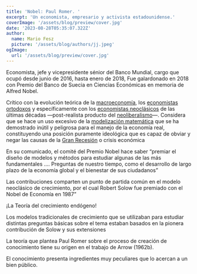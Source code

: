```yaml
---
title: 'Nobel: Paul Romer. '
excerpt: 'Un economista, empresario y activista estadounidense.'
coverImage: '/assets/blog/preview/cover.jpg'
date: '2023-08-28T05:35:07.322Z'
author:
  name: Mario Fesz
  picture: '/assets/blog/authors/jj.jpeg'
ogImage:
  url: '/assets/blog/preview/cover.jpg'
---
```


Economista, jefe y vicepresidente sénior del Banco Mundial, cargo que ocupó desde junio de 2016, hasta enero de 2018, Fue galardonado en 2018 con Premio del Banco de Suecia en Ciencias Económicas en memoria de Alfred Nobel.

Crítico con la evolución teórica de la [macroeconomía](https://es.wikipedia.org/wiki/Macroeconom%C3%ADa), los [economistas ortodoxos](https://es.wikipedia.org/wiki/Econom%C3%ADa_ortodoxa) y específicamente con los [economistas neoclásicos](https://es.wikipedia.org/wiki/Economistas_neocl%C3%A1sicos) de las últimas décadas —post-realista producto del [neoliberalismo](https://es.wikipedia.org/wiki/Neoliberalismo)—. Considera que se hace un uso excesivo de la [modelización matemática](https://es.wikipedia.org/wiki/Modelizaci%C3%B3n_matem%C3%A1tica) que se ha demostrado inútil y peligrosa para el manejo de la economía real, constituyendo una posición puramente ideológica que es capaz de obviar y negar las causas de la [Gran Recesión](https://es.wikipedia.org/wiki/Gran_Recesi%C3%B3n) o crisis económica

En su comunicado, el comité del Premio Nobel hace saber “premiar el diseño de modelos y métodos para estudiar algunas de las más fundamentales …. Preguntas de nuestro tiempo, como el desarrollo de largo plazo de la economía global y el bienestar de sus ciudadanos”

Las contribuciones comparten un punto de partida común en el modelo neoclásico de crecimiento, por el cual Robert Solow fue premiado con el Nobel de Economía en 1987”

¡La Teoría del crecimiento endógeno!

Los modelos tradicionales de crecimiento que se utilizaban para estudiar distintas preguntas básicas sobre el tema estaban basados en la pionera contribución de Solow y sus extensiones

La teoría que plantea Paul Romer sobre el proceso de creación de conocimiento tiene su origen en el trabajo de Arrow (1962b).

El conocimiento presenta ingredientes muy peculiares que lo acercan a un bien público.



